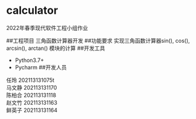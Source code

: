 # calculator
2022年春季现代软件工程小组作业

##工程项目
三角函数计算器开发
##功能要求
实现三角函数计算器sin(), cos(), arcsin(), arctan() 模块的计算
##开发工具
- Python3.7+
- Pycharm
##开发人员

任玲   202113131075t<br />
马文静 202113131170<br />
陈柏合 202113131118<br />
赵文竹 202113131163<br />
鲜英子 202113131164<br />​
